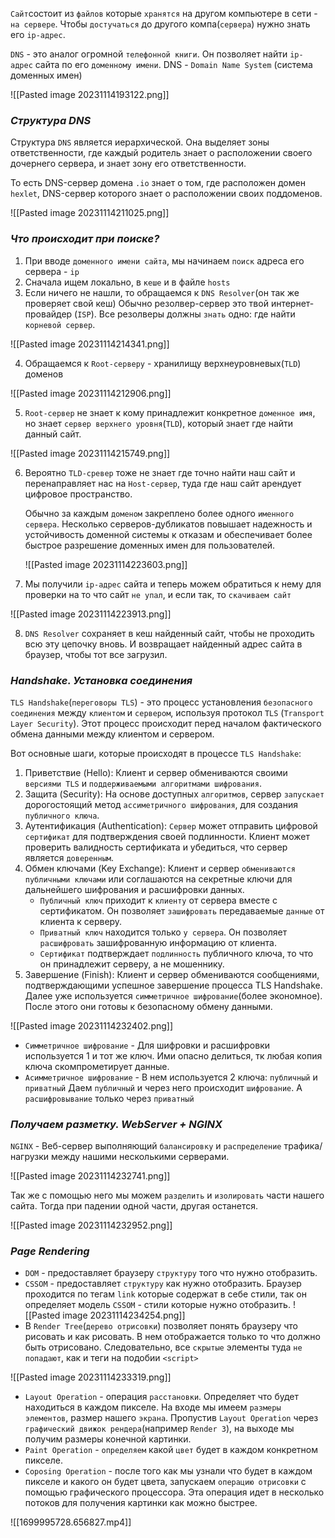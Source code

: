 `Сайт`состоит из `файлов` которые `хранятся` на другом компьютере в сети - `на сервере`. Чтобы `достучаться` до другого компа(`сервера`) нужно знать его `ip-адрес`.

`DNS` - это аналог огромной `телефонной книги`. Он позволяет найти `ip-адрес` сайта по его `доменному имени`. DNS - `Domain Name System` (система доменных имен)

![[Pasted image 20231114193122.png]]

### _Структура DNS_

Структура `DNS` является иерархической. Она выделяет зоны ответственности, где каждый родитель знает о расположении своего дочернего сервера, и знает зону его ответственности.

То есть DNS-сервер домена `.io` знает о том, где расположен домен `hexlet`, DNS-сервер которого знает о расположении своих поддоменов.

![[Pasted image 20231114211025.png]]

### _Что происходит при поиске?_

1. При вводе `доменного имени сайта`, мы начинаем `поиск` адреса его сервера - `ip`
2. Сначала ищем локально, в `кеше` и в файле `hosts`
3. Если ничего не нашли, то обращаемся к `DNS Resolver`(он так же проверяет свой кеш)
   Обычно резолвер-сервер это твой интернет-провайдер (`ISP`). Все резолверы должны `знать` одно: где найти `корневой сервер`.

![[Pasted image 20231114214341.png]]

4. Обращаемся к `Root-серверу` - хранилищу верхнеуровневых(`TLD`) доменов 
   
![[Pasted image 20231114212906.png]]
   
5. `Root-сервер` не знает к кому принадлежит конкретное `доменное имя`, но знает `сервер верхнего уровня`(`TLD`), который знает где найти данный сайт.

![[Pasted image 20231114215749.png]]

6. Вероятно `TLD-сревер` тоже не знает где точно найти наш сайт и перенаправляет нас на `Host-сервер`, туда где наш сайт арендует цифровое пространство.
   
   Обычно за каждым `доменом` закреплено более одного `именного сервера`. Несколько серверов-дубликатов повышает надежность и устойчивость доменной системы к отказам и обеспечивает более быстрое разрешение доменных имен для пользователей.
   
   ![[Pasted image 20231114223603.png]]
  
7.  Мы получили `ip-адрес` сайта и теперь можем обратиться к нему для проверки на то что сайт `не упал`, и если так, то `скачиваем сайт` 
   
   ![[Pasted image 20231114223913.png]]
   
   8. `DNS Resolver` сохраняет в кеш найденный сайт, чтобы не проходить всю эту цепочку вновь. И возвращает найденный адрес сайта в браузер, чтобы тот все загрузил.

### _Handshake. Установка соединения_

`TLS Handshake`(`переговоры TLS`) - это процесс установления `безопасного соединения` между `клиентом` и `сервером`, используя протокол `TLS` (`Transport Layer Security`). 
Этот процесс происходит перед началом фактического обмена данными между клиентом и сервером.

Вот основные шаги, которые происходят в процессе `TLS Handshake`:

1. Приветствие (Hello): Клиент и сервер обмениваются своими `версиями TLS` и `поддерживаемыми алгоритмами шифрования`.
2. Защита (Security): На основе доступных `алгоритмов`, сервер `запускает` дорогостоящий метод `ассиметричного шифрования`, для создания `публичного ключа`. 
3. Аутентификация (Authentication): `Сервер` может отправить цифровой `сертификат` для подтверждения своей подлинности. Клиент может проверить валидность сертификата и убедиться, что сервер является `доверенным`.
4. Обмен ключами (Key Exchange): Клиент и сервер `обмениваются` `публичными ключами` или соглашаются на секретные ключи для дальнейшего шифрования и расшифровки данных.
   - `Публичный ключ` приходит к `клиенту` от сервера вместе с сертификатом. Он позволяет `зашифровать` передаваемые `данные` от клиента к серверу.
   - `Приватный ключ` находится только `у сервера`. Он позволяет `расшифровать` зашифрованную информацию от клиента.
   - `Сертификат` подтверждает `подлинность` публичного  ключа, то что он принадлежит серверу, а не мошеннику.
5. Завершение (Finish): Клиент и сервер обмениваются сообщениями, подтверждающими успешное завершение процесса TLS Handshake. Далее уже используется `симметричное шифрование`(более экономное). После этого они готовы к безопасному обмену данными.
 
![[Pasted image 20231114232402.png]]

- `Симметричное шифрование` - Для шифровки и расшифровки используется 1 и тот же ключ. Ими опасно делиться, тк любая копия ключа скомпрометирует данные.
- `Асимметричное шифрование` - В нем используется 2 ключа: `публичный` и `приватный`
  Даем `публичный` и через него происходит `шифрование`. А `расшифровывание` только через `приватный`

### _Получаем разметку. WebServer + NGINX_

`NGINX` - Веб-сервер выполняющий `балансировку` и `распределение` трафика/нагрузки между нашими несколькими серверами.

![[Pasted image 20231114232741.png]]

Так же с помощью него мы можем `разделить` и `изолировать` части нашего сайта. 
Тогда при падении одной части, другая останется.

![[Pasted image 20231114232952.png]]

### _Page Rendering_

- `DOM` - предоставляет браузеру `структуру` того что нужно отобразить.
- `CSSOM` - предоставляет `структуру` как нужно отобразить. 
  Браузер проходится по тегам `link` которые содержат в себе стили, так он определяет модель `CSSOM` - стили которые нужно отобразить.
  ![[Pasted image 20231114234254.png]]
- В `Render Tree`(`дерево отрисовки`) позволяет понять браузеру что рисовать и как рисовать. В нем отображается только то что должно быть отрисовано. Следовательно, все `скрытые` элементы туда `не попадают`, как и теги на подобии `<script>` 

![[Pasted image 20231114233319.png]]

- `Layout Operation` - операция `расстановки`. Определяет что будет находиться в каждом пикселе. 
  На входе мы имеем `размеры элементов`, размер нашего `экрана`. Пропустив `Layout Operation` через `графический движок рендера`(например `Render 3`), на выходе мы получим размеры конечной картинки.
- `Paint Operation` - `определяем` какой `цвет` будет в каждом конкретном пикселе.
- `Coposing Operation` - после того как мы узнали что будет в каждом пикселе и какого он будет цвета, запускаем `операцию отрисовки` с помощью графического процессора.
  Эта операция идет в несколько потоков для получения картинки как можно быстрее.

![[1699995728.656827.mp4]]
